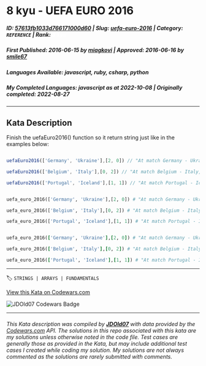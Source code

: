 # 8 kyu - UEFA EURO 2016

##### **ID**: [57613fb1033d766171000d60](https://www.codewars.com/kata/57613fb1033d766171000d60) | **Slug**: [uefa-euro-2016](https://www.codewars.com/kata/57613fb1033d766171000d60) | **Category**: `REFERENCE` | **Rank**: <span style="color:white">8 kyu</span>

##### **First Published**: 2016-06-15 ***by*** [miagkovi](https://www.codewars.com/users/miagkovi) | **Approved**: 2016-06-16 ***by*** [smile67](https://www.codewars.com/users/smile67)

##### **Languages Available**: javascript, ruby, csharp, python

##### **My Completed Languages**: javascript ***as at*** 2022-10-08 | **Originally completed**: 2022-08-27

---

## Kata Description


Finish the uefaEuro2016() function so it return string just like in the examples below:

```javascript

uefaEuro2016(['Germany', 'Ukraine'],[2, 0]) // "At match Germany - Ukraine, Germany won!"

uefaEuro2016(['Belgium', 'Italy'],[0, 2]) // "At match Belgium - Italy, Italy won!"

uefaEuro2016(['Portugal', 'Iceland'],[1, 1]) // "At match Portugal - Iceland, teams played draw."

```



```python

uefa_euro_2016(['Germany', 'Ukraine'],[2, 0]) # "At match Germany - Ukraine, Germany won!"

uefa_euro_2016(['Belgium', 'Italy'],[0, 2]) # "At match Belgium - Italy, Italy won!"

uefa_euro_2016(['Portugal', 'Iceland'],[1, 1]) # "At match Portugal - Iceland, teams played draw."

```



```ruby

uefa_euro_2016(['Germany', 'Ukraine'],[2, 0]) # "At match Germany - Ukraine, Germany won!"

uefa_euro_2016(['Belgium', 'Italy'],[0, 2]) # "At match Belgium - Italy, Italy won!"

uefa_euro_2016(['Portugal', 'Iceland'],[1, 1]) # "At match Portugal - Iceland, teams played draw."

```





---


🏷 `STRINGS | ARRAYS | FUNDAMENTALS`


[View this Kata on Codewars.com](https://www.codewars.com/kata/57613fb1033d766171000d60)

![](https://www.codewars.com/users/jdold07/badges/large "JDOld07 Codewars Badge")

---

###### *This Kata description was compiled by [**JDOld07**](https://tpstech.dev) with data provided by the [Codewars.com](https://www.codewars.com) API.  The solutions in this repo associated with this kata are my solutions unless otherwise noted in the code file.  Test cases are generally those as provided in the Kata, but may include additional test cases I created while coding my solution.  My solutions are not always commented as the solutions are rarely submitted with comments.*
